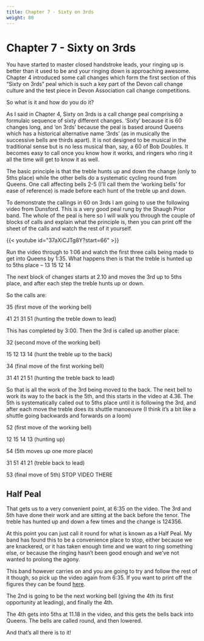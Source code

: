 ```yaml
---
title: Chapter 7 - Sixty on 3rds
weight: 80
---
```


# Chapter 7 - Sixty on 3rds

You have started to master closed handstroke leads, your ringing up is better than it used to be and your ringing down is approaching awesome. Chapter 4 introduced some call changes which form the first section of this “Sixty on 3rds” peal which is such a key part of the Devon call change culture and the test piece in Devon Association call change competitions. 

So what is it and how do you do it? 

As I said in Chapter 4, Sixty on 3rds is a call change peal comprising a formulaic sequence of sixty different changes. ‘Sixty’ because it is 60 changes long, and ‘on 3rds’ because the peal is based around Queens which has a historical alternative name ‘3rds’ (as in musically the successive bells are thirds apart). It is not designed to be musical in the traditional sense but is no less musical than, say, a 60 of Bob Doubles. It becomes easy to call once you know how it works, and ringers who ring it all the time will get to know it as well. 

The basic principle is that the treble hunts up and down the change (only to 5ths place) while the other bells do a systematic cycling round from Queens. One call affecting bells 2-5 (I’ll call them the ‘working bells’ for ease of reference) is made before each hunt of the treble up and down. 

To demonstrate the callings in 60 on 3rds I am going to use the following video from Dunsford. This is a very good peal rung by the Shaugh Prior band. The whole of the peal is here so I will walk you through the couple of blocks of calls and explain what the principle is, then you can print off the sheet of the calls and watch the rest of it yourself. 

{{< youtube id="37aXiCJTg8Y?start=66" >}}

Run the video through to 1:06 and watch the first three calls being made to get into Queens by 1:35. What happens then is that the treble is hunted up to 5ths place – 13 15 12 14

The next block of changes starts at 2.10 and moves the 3rd up to 5ths place, and after each step the treble hunts up or down. 

So the calls are:

35  (first move of the working bell)

41 21 31 51   (hunting the treble down to lead)

This has completed by 3:00. Then the 3rd is called up another place:

32  (second move of the working bell)

15 12 13 14  (hunt the treble up to the back)

34  (final move of the first working bell)

31 41 21 51  (hunting the treble back to lead)

So that is all the work of the 3rd being moved to the back. The next bell to work its way to the back is the 5th, and this starts in the video at 4.36. The 5th is systematically called out to 5ths place until it is following the 3rd, and after each move the treble does its shuttle manoeuvre (I think it’s a bit like a shuttle going backwards and forwards on a loom)

52 (first move of the working bell)

12 15 14 13  (hunting up)

54 (5th moves up one more place)

31 51 41 21 (treble back to lead)

53  (final move of 5th)   STOP VIDEO THERE

## Half Peal
That gets us to a very convenient point, at 6:35 on the video. The 3rd and 5th have done their work and are sitting at the back before the tenor. The treble has hunted up and down a few times and the change is 124356.

At this point you can just call it round for what is known as a Half Peal. My band has found this to be a convenience place to stop, either because we are knackered, or it has taken enough time and we want to ring something else, or because the ringing hasn’t been good enough and we’ve not wanted to prolong the agony. 

This band however carries on and you are going to try and follow the rest of it though, so pick up the video again from 6:35. If you want to print off the figures they can be found [here](/files/sixties_on_thirds.pdf). 

The 2nd is going to be the next working bell (giving the 4th its first opportunity at leading), and finally the 4th.

The 4th gets into 5ths at 11.18 in the video, and this gets the bells back into Queens. The bells are called round, and then lowered. 

And that’s all there is to it! 
